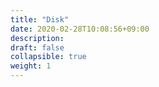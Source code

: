 ```yaml
---
title: "Disk"
date: 2020-02-28T10:08:56+09:00
description: 
draft: false
collapsible: true
weight: 1
---
```


